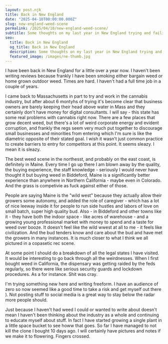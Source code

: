 ```yaml
---
layout: post.njk
title: Back in New England
date: "2025-04-10T00:00:00.000Z"
slug: new-england-weed-scene
permalink: /2025/04/10/new-england-weed-scene/
subtitle: Some thoughts on my last year in New England trying and failing to get involved in cannabis.
seo:
  title: Back in New England
  og_title: Back in New England
  description: Some thoughts on my last year in New England trying and failing to get involved in cannabis.
  featured_image: /images/ne-thumb.jpg
---
```


I have been back in New England for a little over a year now. I haven't been writing reviews because frankly I have been smoking either bargain weed or home grown outdoor weed. Times are hard. I haven't had a full time job in a couple of years.

I came back to Massachusetts in part to try and work in the cannabis industry, but after about 6 montyhs of trying it's become clear that business owners are barely keeping their head above water in Mass and they certainly don't have money for digital consultants. I will say - this state has some real problems with cannabis right now. There are a few places that grow decent weed, but there's a lot of weird corporate energy and evident corruption, and frankly the regs seem very much put together to discourage small businesses and minorities from entering which I'm sure is like the diametric opposite of their stated goal. I wish it wasn't just common practice to create barriers to entry for competitors at this point. It seems sleazy. I mean it is sleazy.

The best weed scene in the northesst, and probably on the east coast, is definitely in Maine. Every time I go up there I am blown away by the quality, the buying experience, the staff knowledge - seriously I would never have thought it but buying weed in Biddeford, Maine is a significantly better experience than anywhere in Northern California - maybe even in Colorado. And the grass is competivie as fuck against either of those.

People are saying Maine is the "wild west" because they actually allow their growers some autonomy, and added the role of caregiver - which has a lot of nice leeway inside it for people to run side hustles and labors of love on small batch, super high quality bud. Also - in Biddeford and other towns like it - they have both the indoor space - like acres of warehouse - and a growing young professional market with money to spend and a taste for weed over booze. It doesn't feel like the wild wwest at all to me - it feels like civilization. And the bud tenders know and care about the bud and have met the growers in many instances. It is much closer to what I think we all pictured in a copasetic rec scene.

At some point I should do a breakdown of all the legal states I have visited. It would be interesting to go back through all the weirdnesses. When I first bought weed in California, the dispensary was getting raided by the feds regularly, so there were like serious security guards and lockdown procedures. As a for instance. Shit was cray.

I'm trying something new here and writing freeform. I have an audience of zero so now seemed like a good time to take a risk and get myself out there ). Not posting stuff to social media is a great way to stay below the radar more people should.

Just because I haven't had weed I could or wanted to write about doesn't mean I haven't been thinking about the industry as a whole and continuing to educate myself about stuff. In fact I have started growing a single plant in a little space bucket to see howw that goes. So far I have managed to not kill the clone I bought 10 days ago. I will certainly have pictures and notes if we make it to flowering. Fingers crossed.
